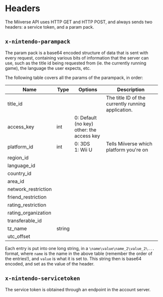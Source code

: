# Headers

The Miiverse API uses HTTP GET and HTTP POST, and always sends two headers: a service token, and a param pack.

## `x-nintendo-parampack`

The param pack is a base64 encoded structure of data that is sent with every request, containing various bits of information that the server can use, such as the title id being requested from (ie. the currently running game), the language the user expects, etc.

The following table covers all the params of the parampack, in order:

| Name                | Type   | Options                                       | Description                                        |
| ------------------- | ------ | --------------------------------------------- | -------------------------------------------------- |
| title_id            |        |                                               | The title ID of the currently running application. |
| access_key          | int    | 0: Default (no key)<br/>other: the access key |                                                    |
| platform_id         | int    | 0: 3DS<br>1: Wii U                            | Tells Miiverse which platform you're on            |
| region_id           |        |                                               |                                                    |
| language_id         |        |                                               |                                                    |
| country_id          |        |                                               |                                                    |
| area_id             |        |                                               |                                                    |
| network_restriction |        |                                               |                                                    |
| friend_restriction  |        |                                               |                                                    |
| rating_restriction  |        |                                               |                                                    |
| rating_organization |        |                                               |                                                    |
| transferable_id     |        |                                               |                                                    |
| tz_name             | string |                                               |                                                    |
| utc_offset          |        |                                               |                                                    |

Each entry is put into one long string, in a `\name\value\name_2\value_2\...` format, where `name` is the name in the above table (remember the order of the entries!), and `value` is what it is set to. This string then is base64 encoded, and set as the value of the header.

## `x-nintendo-servicetoken`

The service token is obtained through an endpoint in the account server.
